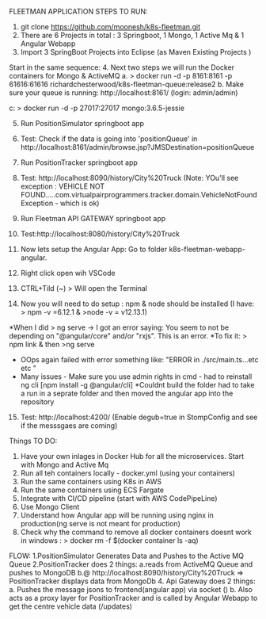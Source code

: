 FLEETMAN APPLICATION STEPS TO RUN:
1. git clone https://github.com/moonesh/k8s-fleetman.git
2. There are 6 Projects in total : 3 Springboot, 1 Mongo, 1 Active Mq & 1 Angular Webapp
3. Import 3 SpringBoot Projects into Eclipse (as Maven Existing Projects )

Start in the same sequence:
4. Next two steps we will run the Docker containers for Mongo & ActiveMQ
 a.  > docker run -d -p 8161:8161 -p 61616:61616  richardchesterwood/k8s-fleetman-queue:release2
 b.  Make sure your queue is running: http://localhost:8161/ (login: admin/admin)
 
 c: > docker run -d -p 27017:27017 mongo:3.6.5-jessie 
 
 5. Run PositionSimulator springboot app 
 6. Test: Check if the data is going into 'positionQueue' in http://localhost:8161/admin/browse.jsp?JMSDestination=positionQueue	 

 
 7. Run PositionTracker springboot app
 8. Test: http://localhost:8090/history/City%20Truck  (Note: YOu'll see exception : VEHICLE NOT FOUND.....com.virtualpairprogrammers.tracker.domain.VehicleNotFoundException - which is ok)
 
 
 9. Run Fleetman API GATEWAY springboot app
 10. Test:http://localhost:8080/history/City%20Truck 
 
 11. Now lets setup the Angular App: Go to folder k8s-fleetman-webapp-angular.
 12. Right click open wih VSCode 
 13. CTRL+Tild (~) > Will open the Terminal
 14. Now you will need to do setup : npm & node should be installed (I have: > npm -v =6.12.1  &  >node -v = v12.13.1)
 
 *When I did > ng serve -> I got an error saying: You seem to not be depending on "@angular/core" and/or "rxjs". This is an error.
 *To fix it: > npm link  & then >ng serve 
 * OOps again failed with error something like: "ERROR in ./src/main.ts...etc etc "
 * Many issues - Make sure you use admin rights in cmd - had to reinstall ng cli [npm install -g @angular/cli]
 *Couldnt build the folder had to take a run in a seprate folder and then moved the angular app into the repository
 
 15. Test: http://localhost:4200/ (Enable degub=true in StompConfig and see if the messsgaes are coming)
 
 
  
 
 Things TO DO:
 1. Have your own inlages in Docker  Hub for all the microservices. Start with Mongo and Active Mq
 2. Run all teh containers locally - docker.yml (using your containers)
 3. Run the same containers using K8s in AWS 
 4. Run the same containers using ECS Fargate
 5. Integrate with CI/CD pipeline (start with AWS CodePipeLine) 
 6. Use Mongo Client
 7. Understand how Angular app will be running using nginx in production(ng serve is not meant for production)
 8. Check why the command to remove all docker containers doesnt work in windows : > docker rm -f $(docker container ls -aq)
 
 
 
 FLOW:
1.PositionSimulator Generates Data and Pushes to the Active MQ Queue
2.PositionTracker does 2 things:
  a.reads from ActiveMQ Queue and pushes to MongoDB
  b.@ http://localhost:8090/history/City%20Truck  => PositionTracker displays data from MongoDb
4. Api Gateway does 2 things:
  a. Pushes the message jsons to frontend(angular app) via socket ()
  b. Also acts as a proxy layer for PositionTracker and is called by Angular Webapp to get the centre vehicle data (/updates) 